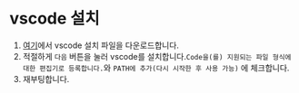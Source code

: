 # vscode 설치

1. [여기](https://code.visualstudio.com/sha/download?build=stable&os=win32-x64-user)에서 vscode 설치 파일을 다운로드합니다.
2. 적절하게 `다음` 버튼을 눌러 vscode를 설치합니다.`Code을(를) 지원되는 파일 형식에 대한 편집기로 등록합니다.`와 `PATH에 추가(다시 시작한 후 사용 가능)` 에 체크합니다.
3. 재부팅합니다.

